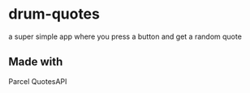 # drum-quotes
a super simple app where you press a button and get a random quote

## Made with
Parcel
QuotesAPI
